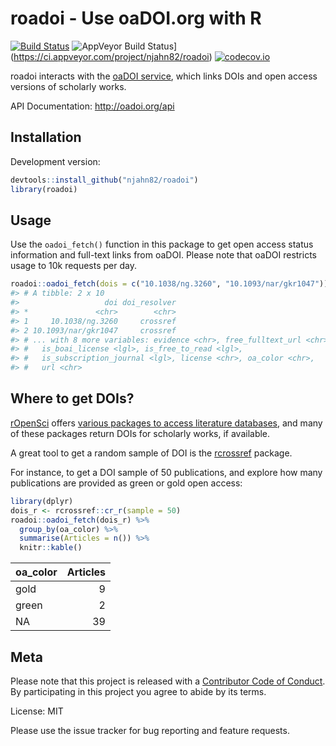 # roadoi - Use oaDOI.org with R




[![Build Status](https://travis-ci.org/njahn82/roadoi.svg?branch=master)](https://travis-ci.org/njahn82/roadoi)
![AppVeyor Build Status](https://ci.appveyor.com/api/projects/status/github/njahn82/roadoi?branch=master&svg=true)](https://ci.appveyor.com/project/njahn82/roadoi)
[![codecov.io](https://codecov.io/github/njahn82/roadoi/coverage.svg?branch=master)](https://codecov.io/github/njahn82/roadoi?branch=master)

roadoi interacts with the [oaDOI service](http://oadoi.org/), which links DOIs 
and open access versions of scholarly works.

API Documentation: <http://oadoi.org/api>

## Installation

Development version:

```r
devtools::install_github("njahn82/roadoi")
library(roadoi)
```

## Usage

Use the `oadoi_fetch()` function in this package to get open access status
information and full-text links from oaDOI. Please note that oaDOI restricts
usage to 10k requests per day.


```r
roadoi::oadoi_fetch(dois = c("10.1038/ng.3260", "10.1093/nar/gkr1047"))
#> # A tibble: 2 x 10
#>                   doi doi_resolver
#> *               <chr>        <chr>
#> 1     10.1038/ng.3260     crossref
#> 2 10.1093/nar/gkr1047     crossref
#> # ... with 8 more variables: evidence <chr>, free_fulltext_url <chr>,
#> #   is_boai_license <lgl>, is_free_to_read <lgl>,
#> #   is_subscription_journal <lgl>, license <chr>, oa_color <chr>,
#> #   url <chr>
```

## Where to get DOIs?

[rOpenSci](https://ropensci.org/) offers [various packages to access literature databases](https://ropensci.org/packages/#literature), and many of these packages return DOIs for scholarly works, if available.

A great tool to get a random sample of DOI is the 
[rcrossref](https://github.com/ropensci/rcrossref) package.

For instance, to get a DOI sample of 50 publications, and explore how many 
publications are provided as green or gold open access:


```r
library(dplyr)
dois_r <- rcrossref::cr_r(sample = 50)
roadoi::oadoi_fetch(dois_r) %>% 
  group_by(oa_color) %>%
  summarise(Articles = n()) %>%
  knitr::kable()
```



|oa_color | Articles|
|:--------|--------:|
|gold     |        9|
|green    |        2|
|NA       |       39|


## Meta

Please note that this project is released with a [Contributor Code of Conduct](CONDUCT.md). By participating in this project you agree to abide by its terms.

License: MIT

Please use the issue tracker for bug reporting and feature requests.

